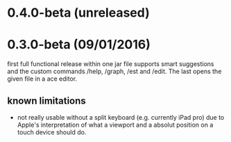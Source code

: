 # 0.4.0-beta (unreleased)



# 0.3.0-beta (09/01/2016)

first full functional release within one jar file supports smart suggestions and
the custom commands /help, /graph, /est and /edit. The last opens the given file
in a ace editor.

## known limitations

- not really usable without a split keyboard (e.g. currently iPad pro) due to
Apple's interpretation of what a viewport and a absolut position on a touch
device should do.